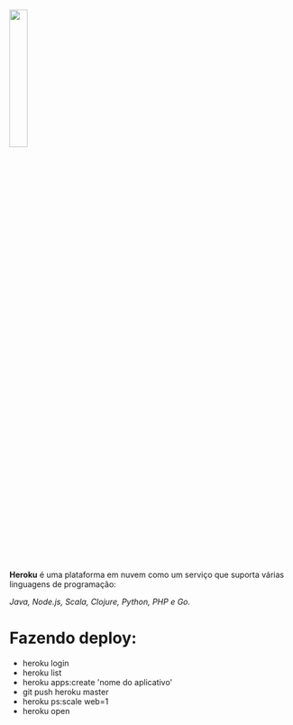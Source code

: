 <h1><img src = "https://cdn.worldvectorlogo.com/logos/heroku-1.svg" width="25%"/></h1>

<strong>Heroku</strong> é uma plataforma em nuvem como um serviço que suporta várias linguagens de programação:
  
<em>Java, Node.js, Scala, Clojure, Python, PHP e Go.</em>

<h1>Fazendo deploy:</h1>

* heroku login
* heroku list
* heroku apps:create 'nome do aplicativo'
* git push heroku master
* heroku ps:scale web=1
* heroku open
